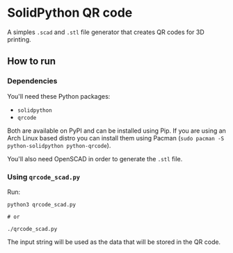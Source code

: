 # SolidPython QR code

A simples `.scad` and `.stl` file generator that creates QR codes for 3D printing.

## How to run

### Dependencies

You'll need these Python packages:

- `solidpython`
- `qrcode`

Both are available on PyPI and can be installed using Pip. If you are using an
Arch Linux based distro you can install them using Pacman
(`sudo pacman -S python-solidpython python-qrcode`).

You'll also need OpenSCAD in order to generate the `.stl` file.

### Using `qrcode_scad.py`

Run:

```
python3 qrcode_scad.py

# or

./qrcode_scad.py
```

The input string will be used as the data that will be stored in the QR code.
